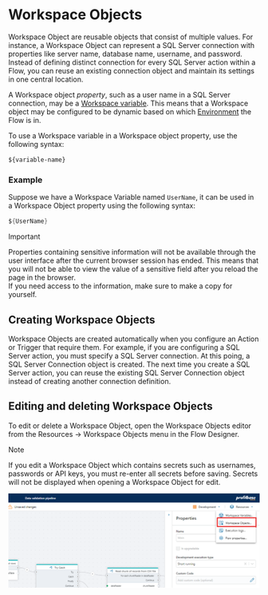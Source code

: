# Workspace Objects

Workspace Object are reusable objects that consist of multiple values. For instance, a Workspace Object can represent a SQL Server connection with properties like server name, database name, username, and password. Instead of defining distinct connection for every SQL Server action within a Flow, you can reuse an existing connection object and maintain its settings in one central location.  

A Workspace object _property_, such as a user name in a SQL Server connection, may be a [Workspace variable](workspace-variables.md). This means that a Workspace object may be configured to be dynamic based on which [Environment](../environments.md) the Flow is in.  

To use a Workspace variable in a Workspace object property, use the following syntax:  
```dos
${variable-name}
```  

### Example

Suppose we have a Workspace Variable named `UserName`, it can be used in a Workspace Object property using the following syntax:  
```csharp
${UserName}
```  

> [!IMPORTANT]
> Properties containing sensitive information will not be available through the user interface after the current browser session has ended. This means that you will not be able to view the value of a sensitive field after you reload the page in the browser.  
If you need access to the information, make sure to make a copy for yourself.  

## Creating Workspace Objects

Workspace Objects are created automatically when you configure an Action or Trigger that require them. For example, if you are configuring a SQL Server action, you must specify a SQL Server connection. At this poing, a SQL Server Connection object is created. The next time you create a SQL Server action, you can reuse the existing SQL Server Connection object instead of creating another connection definition.

## Editing and deleting Workspace Objects

To edit or delete a Workspace Object, open the Workspace Objects editor from the Resources -> Workspace Objects menu in the Flow Designer.

> [!NOTE]
> If you edit a Workspace Object which contains secrets such as usernames, passwords or API keys, you must re-enter all secrets before saving. Secrets will not be displayed when opening a Workspace Object for edit.

![img](../../../images/open-workspace-objects-editor.png)

